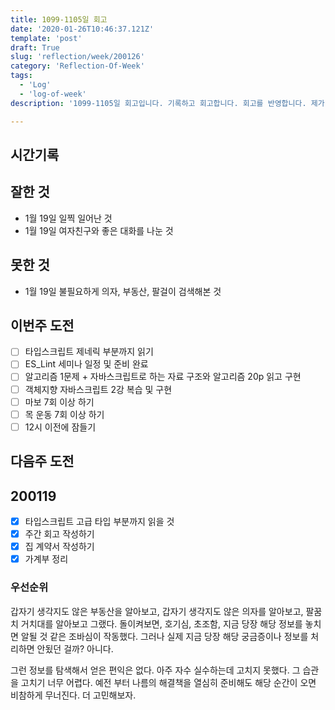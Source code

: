 ```yaml
---
title: 1099-1105일 회고
date: '2020-01-26T10:46:37.121Z'
template: 'post'
draft: True
slug: 'reflection/week/200126'
category: 'Reflection-Of-Week'
tags:
  - 'Log'
  - 'log-of-week'
description: '1099-1105일 회고입니다. 기록하고 회고합니다. 회고를 반영합니다. 제가 자라는 방식입니다.'

---
```


## 시간기록 

## 잘한 것

- 1월 19일 일찍 일어난 것 
- 1월 19일 여자친구와 좋은 대화를 나눈 것 

## 못한 것
- 1월 19일 불필요하게 의자, 부동산, 팔걸이 검색해본 것 

## 이번주 도전
- [ ] 타입스크립트 제네릭 부분까지 읽기 
- [ ] ES_Lint 세미나 일정 및 준비 완료  
- [ ] 알고리즘 1문제 + 자바스크립트로 하는 자료 구조와 알고리즘 20p 읽고 구현
- [ ] 객체지향 자바스크립트 2강 복습 및 구현 
- [ ] 마보 7회 이상 하기 
- [ ] 목 운동 7회 이상 하기 
- [ ] 12시 이전에 잠들기 

## 다음주 도전



## 200119

- [x] 타입스크립트 고급 타입 부분까지 읽을 것 
- [x] 주간 회고 작성하기 
- [x] 집 계약서 작성하기 
- [x] 가계부 정리

### 우선순위

갑자기 생각지도 않은 부동산을 알아보고, 갑자기 생각지도 않은 의자를 알아보고, 팔꿈치 거치대를 알아보고 그랬다. 돌이켜보면, 호기심, 초조함, 지금 당장 해당 정보를 놓치면 알될 것 같은 조바심이 작동했다. 그러나 실제 지금 당장 해당 궁금증이나 정보를 처리하면 안됬던 걸까? 아니다. 

그런 정보를 탐색해서 얻은 편익은 없다. 아주 자수 실수하는데 고치지 못했다. 그 습관을 고치기 너무 어렵다. 예전 부터 나름의 해결책을 열심히 준비해도 해당 순간이 오면 비참하게 무너진다. 더 고민해보자. 

